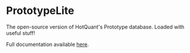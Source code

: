# PrototypeLite
The open-source version of HotQuant's Prototype database. Loaded with useful stuff!

Full documentation available [here](http://prototypelite.doc.hotquant.com).
